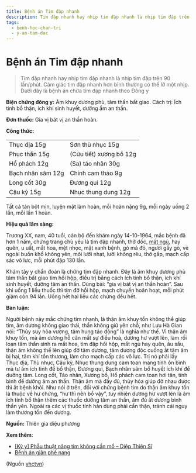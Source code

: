 ```yaml
---
title: Bệnh án Tim đập nhanh
description: Tim đập nhanh hay nhịp tim đập nhanh là nhịp tim đập trên 90 lần/phút. Cảm giác tim đập nhanh hơn bình thường có thể lỡ một nhịp. Dưới đây là bệnh án chữa tim đạp nhanh theo Đông y
tags:
  - benh-hoc-chan-tri
  - y-an-tam-dac
---
```


# Bệnh án Tim đập nhanh 

> Tim đập nhanh hay nhịp tim đập nhanh là nhịp tim đập trên 90 lần/phút. Cảm giác tim đập nhanh hơn bình thường có thể lỡ một nhịp. Dưới đây là bệnh án chữa tim đạp nhanh theo Đông y


**Biện chứng đông y:** Âm khuy dương phù, tâm thần bất giao. Cách trị: Ích tinh bổ thận, ích khí sinh huyết, dưỡng ẩm an thần. 


**Đơn thuốc:** Gia vị bát vị an thần hoàn.


**Công thức:**




|  |  |
| --- | --- |
| Thục địa 15g | Sơn thù nhục 15g |
| Phục thần 15g | (Cửu tiết) xương bồ 12g |
| Hổ phách 12g | (Sa) táo nhân 30g |
| Bạch nhân sâm 12g | Chính cam thảo 9g |
| Long cốt 30g | Đương qui 12g |
| Câu kỷ 15g | Nhục thung dung 12g |


Tất cả tán bột mịn, luyện mật làm hoàn, mỗi hoàn nặng 9g, mỗi ngày uống 2 lần, mỗi lần 1 hoàn.


**Hiệu quả lâm sàng:** 


Trương XX, nam, 40 tuổi, cán bộ đến khám ngày 14-10-1964, mắc bệnh đã hơn 1 năm, chứng trang chủ yếu là tim đập nhanh, thở dốc, [mất ngủ](/yhctvn/chung-mat-ngu-theo-dong-y), hay quên, u uất, mắt hoa, mệt nhọc, mặt xanh bệnh, gò má đỏ, người gầy gò, vẻ ngoài buồn khổ không yên, môi lưỡi nhạt, lưỡi không rêu, thở gấp, mạch cấp sác vô lực, mỗi phút đập 130 lần.





Khám tây y chẩn đoán là chứng tim đập nhanh. Đây là âm khuy dương phù tâm thần bất giao tim hồi hộp, điều trị bằng cách ích tinh bổ thận, ích khí sinh huyết, dưỡng tâm an thần. Dùng bài: “gia vị bát vị an thần hoàn”. Sau khi uống 1 liều thuốc thì tim đỡ hồi hộp, mạch chuyển hoãn hoạt, mỗi phút giảm còn 94 lần. Uống hết hai liều các chứng đều hết.


**Bàn luận:** 


Người bệnh này mắc chứng tim nhanh, là thận âm khuy tổn không thể giúp tim, âm dương không giao thái, thần không giữ yên chỗ, như Lưu Hà Gian nói: “Thủy suy hỏa vượng, tâm hung táo động” là nghĩa như thế. Vì thận âm khuy tổn, mà âm dương hỗ căn mất sự điều hoà, dương hư vượt lên, làm rối loạn tâm thần sinh ra mắt hoa, tim đập hồi hộp, mất ngủ hay quên, âu sầu, thận âm không thể lên giúp đỡ tâm dương, tâm dương độc cuồng ắt tâm âm bị hại, tâm khí tổn thương, làm cho mạch cấp các vô lực. Trị nó phải lấy Thục địa, Thù nhục, Câu kỷ, Nhục thung dung cam toan mang tính ôn bình mà tư âm ích tinh để bổ thận, Đương qui, Bạch nhân sâm bổ huyết ích khí để dưỡng tâm. Long cốt, Táo nhân, Xương bồ, Hổ phách cam toan hơi tân, tính bình để dưỡng âm an thần. Thận âm mà đầy đủ, thủy hóa giúp đỡ nhau được thì ắt bệnh khỏi. Như nói ở trên, đối với chứng bệnh tim do thận âm khuy tổn là thuộc về hư chứng, “hư thì nên bổ vậy”, tuy nhiên dương hư vượt lên là âm ích tinh bổ thận thêm các thuốc dưỡng tâm an thần, âm đủ ắt dương bình thần yên. Ngoài ra các vị thuốc tính hàn dùng phải cẩn thận, tránh cái nguy làm thương tổn đến dương.


**Nguồn:** Thiên gia diệu phương


**Xem thêm**:


* [[Kỳ y] Phẫu thuật nâng tim không cần mổ – Diệp Thiên Sĩ](/yhctvn/ky-y-phau-thuat-nang-tim-khong-can-mo-diep-thien-si)
* [Bệnh án giãn phế nang](/yhctvn/benh-an-gian-phe-nang)

(Nguồn <a href="https://yhctvn.com/benh-an-tim-dap-nhanh/" target="_blank">yhctvn</a>)

